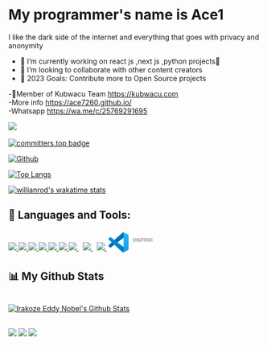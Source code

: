 <!--### Hi there 👋

<!--
**Ace7260/Ace7260** is a ✨ _special_ ✨ repository because its `README.md` (this file) appears on your GitHub profile.

Here are some ideas to get you started:

- ...
- 🌱 I’m currently learning ...
- 👯 I’m looking to collaborate on ...
- 🤔 I’m looking for help with ...
- 💬 Ask me about ...
- 📫 How to reach me: ...
- 😄 Pronouns: ...
- ⚡ Fun fact: ...
-->


# My programmer's name is Ace1
I like the dark side of the internet and everything that goes with privacy and anonymity

- 🌱 I’m currently working on react js ,next js ,python projects🤣
- 👯 I’m looking to collaborate with other content creators
- 🥅 2023 Goals: Contribute more to Open Source projects 
<!-- - ⚡ i like hacking and video game -->
-🔭Member of Kubwacu Team https://kubwacu.com</br>
-More info https://ace7260.github.io/ </br>
-Whatsapp https://wa.me/c/25769291695

![](https://visitor-badge.laobi.icu/badge?page_id=Ace7260.Ace7260)

[![committers.top badge](https://user-badge.committers.top/burundi/Ace7260.svg)](https://user-badge.committers.top/burundi/Ace7260)

[![Github](https://img.shields.io/github/followers/Ace7260?label=Follow&style=social)](https://github.com/Ace7260)

[![Top Langs](https://github-readme-stats.vercel.app/api/top-langs/?username=Ace7260&layout=compact&theme=react&hide_border=true&bg_color=0D1117)](https://github.com/Ace7260/github-readme-stats)

[![willianrod's wakatime stats](https://github-readme-stats.vercel.app/api/wakatime?username=Ace7260&layout=compact&theme=react&hide_border=true&bg_color=0D1117)](https://github.com/Ace7260/github-readme-stats)

## 🚀 Languages and Tools:

<p align="left"> 
    <a href="https://www.java.com" target="_blank"> <img src="https://img.icons8.com/color/48/000000/java-coffee-cup-logo.png"/> </a>
    <a href="https://reactjs.org/" target="_blank"> <img src="https://img.icons8.com/color/48/000000/react-native.png"/> </a>
<!--     <a href="https://spring.io/projects/spring-boot" target="_blank"> <img src="https://img.icons8.com/color/48/000000/spring-logo.png"/> </a>  -->
    <a href="https://developer.mozilla.org/en-US/docs/Web/JavaScript" target="_blank"> <img src="https://img.icons8.com/color/48/000000/javascript.png"/> 
    <a href="https://www.w3.org/html/" target="_blank"> <img src="https://img.icons8.com/color/48/000000/html-5.png"/> </a> 
    <a href="https://www.w3schools.com/css/" target="_blank"> <img src="https://img.icons8.com/color/48/000000/css3.png"/> </a> 
  <!--   <a href="https://getbootstrap.com" target="_blank"> <img src="https://img.icons8.com/color/48/000000/bootstrap.png"/> </a> -->
    <a href="https://www.python.org" target="_blank"> <img src="https://img.icons8.com/color/48/000000/python.png"/> </a> 
    <a style="padding-right:8px;" href="https://nodejs.org" target="_blank"> <img src="https://img.icons8.com/color/48/000000/nodejs.png"/> </a> 
    <a style="padding-right:8px;" href="https://www.mysql.com/" target="_blank"> <img src="https://img.icons8.com/fluent/50/000000/mysql-logo.png"/> </a>
<!--     <a href="https://www.mongodb.com/" target="_blank"> <img src="https://raw.githubusercontent.com/devicons/devicon/master/icons/mongodb/mongodb-original-wordmark.svg" alt="mongodb" width="48" height="48"/> </a>  -->
<!--     <a href="https://firebase.google.com/" target="_blank"> <img src="https://img.icons8.com/color/48/000000/firebase.png"/> </a>
    <a href="https://postman.com" target="_blank"> <img src="https://www.vectorlogo.zone/logos/getpostman/getpostman-icon.svg" alt="postman" width="45" height="45"/> </a>    -->
    <a href="https://git-scm.com/" target="_blank"> <img src="https://img.icons8.com/color/48/000000/git.png"/> </a>
    <img src="https://raw.githubusercontent.com/github/explore/80688e429a7d4ef2fca1e82350fe8e3517d3494d/topics/visual-studio-code/visual-studio-code.png" alt="VS Code" height="40" style="vertical-align:top; margin:4px">
<!--     <a href="https://www.jenkins.io" target="_blank"> <img src="https://www.vectorlogo.zone/logos/jenkins/jenkins-icon.svg" alt="jenkins" width="48" height="48"/> </a> 
    <a href="https://redux.js.org" target="_blank"> <img src="https://img.icons8.com/color/48/000000/redux.png"/> </a> -->
    <a href="https://expressjs.com" target="_blank"> <img src="https://raw.githubusercontent.com/devicons/devicon/master/icons/express/express-original-wordmark.svg" alt="express" width="40" height="40"/> </a>
</p>
    
## 📊 My Github Stats
  <br/>
    <a href="https://github.com/Ace7260/github-readme-stats"><img alt="Irakoze Eddy Nobel's Github Stats" src="https://github-readme-stats.vercel.app/api?username=Ace7260&show_icons=true&count_private=true&theme=react&hide_border=true&bg_color=0D1117"/> </a>
  <br/> 
   <!--  <p align="center">
    <a href="https://github.com/Ace7260/github-readme-streak-stats">
        <img title="🔥 Get streak stats for your profile at git.io/streak-stats" alt="Irakoze Eddy Nobel's streak" src="https://github-readme-streak-stats.herokuapp.com/?user=Ace7260&theme=black-ice&hide_border=true&stroke=0000&background=060A0CD0"/></a>
    </a>
</p>
<br/>
<a href="https://github.com/Ace7260/github-readme-activity-graph"><img alt="Irakoze Eddy Nobel's Activity Graph" src="https://activity-graph.herokuapp.com/graph?username=Ace7260&bg_color=0D1117&color=5BCDEC&line=5BCDEC&point=FFFFFF&hide_border=true"/></a>
<br/> -->
<br/>
<p align="left">
  <a href = "https://www.linkedin.com/in/eddy-nobel-irakoze-867b99204/"><img src="https://img.icons8.com/fluent/48/000000/linkedin.png"/></a>
  <a href = "https://twitter.com/nobel_eddy"><img src="https://img.icons8.com/fluent/48/000000/twitter.png"/></a>
  <a href = "https://www.instagram.com/edd_nob/"><img src="https://img.icons8.com/fluent/48/000000/instagram-new.png"/></a>
</p>
